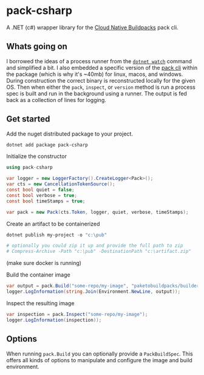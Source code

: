 # pack-csharp
A .NET (c#) wrapper library for the [Cloud Native Buildpacks](https://buildpacks.io/) pack cli.

## Whats going on

I borrowed the ideas of a process runner from the [`dotnet watch`](https://github.com/dotnet/sdk/tree/main/src/BuiltInTools/dotnet-watch/Internal) command and simplified a
bit. I also embedded a specific version of the [pack cli](https://buildpacks.io/docs/tools/pack/cli/pack/) within the package (which is why it's ~40mb) for linux, macos, and windows. During construction the correct binary
is reconstructed locally for the given OS. Then when either the `pack`, `inspect`, or `version` method is run a process spec is built and run in the background
using a runner. The output is fed back as a collection of lines for logging.

## Get started

Add the nuget distributed package to your project.

```powershell
dotnet add package pack-csharp
```

Initialize the constructor

```csharp
using pack-csharp

var logger = new LoggerFactory().CreateLogger<Pack>();
var cts = new CancellationTokenSource();
const bool quiet = false;
const bool verbose = true;
const bool timeStamps = true;

var pack = new Pack(cts.Token, logger, quiet, verbose, timeStamps);
```

Create an artifact to be containerized

```powershell
dotnet publish my-project -o "c:\pub"

# optionally you could zip it up and provide the full path to zip
# Compress-Archive -Path "c:\pub" -DestinationPath "c:\artifact.zip"
```

(make sure docker is running)

Build the container image

```csharp
var output = pack.Build("some-repo/my-image", "paketobuildpacks/builder:base", "c:\pub");
logger.LogInformation(string.Join(Environment.NewLine, output));
```

Inspect the resulting image

```csharp
var inspection = pack.Inspect("some-repo/my-image");
logger.LogInformation(inspection));
```

## Options

When running `pack.Build` you can optionally provide a `PackBuildSpec`. This offers all kinds of options to manipulate and configure the image and build environment.
